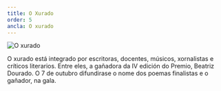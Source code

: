 ```yaml
---
title: O Xurado
order: 5
ancla: O xurado
---
```


![O xurado](/media/xurado.webp)

O xurado está integrado por escritoras, docentes, músicos, xornalistas e críticos literarios. Entre eles, a gañadora da IV edición do Premio, Beatriz Dourado. O 7 de outubro difundirase o nome dos poemas finalistas e o gañador, na gala.
